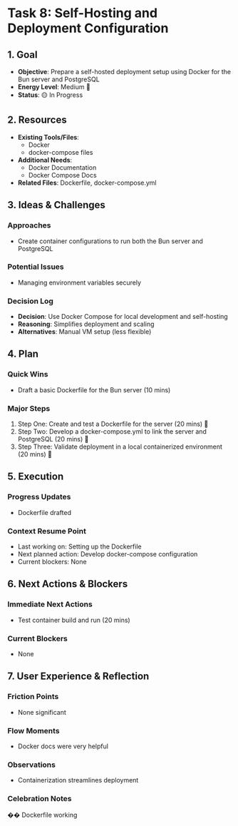 # Task 8: Self-Hosting and Deployment Configuration

## 1. Goal
- **Objective**: Prepare a self-hosted deployment setup using Docker for the Bun server and PostgreSQL
- **Energy Level**: Medium 🔋
- **Status**: 🟡 In Progress

## 2. Resources
- **Existing Tools/Files**: 
  - Docker
  - docker-compose files
- **Additional Needs**:
  - Docker Documentation
  - Docker Compose Docs
- **Related Files**: Dockerfile, docker-compose.yml

## 3. Ideas & Challenges
### Approaches
- Create container configurations to run both the Bun server and PostgreSQL

### Potential Issues
- Managing environment variables securely

### Decision Log
- **Decision**: Use Docker Compose for local development and self-hosting
- **Reasoning**: Simplifies deployment and scaling
- **Alternatives**: Manual VM setup (less flexible)

## 4. Plan
### Quick Wins
- Draft a basic Dockerfile for the Bun server (10 mins)

### Major Steps
1. Step One: Create and test a Dockerfile for the server (20 mins) 🎯
2. Step Two: Develop a docker-compose.yml to link the server and PostgreSQL (20 mins) 🎯
3. Step Three: Validate deployment in a local containerized environment (20 mins) 🎯

## 5. Execution
### Progress Updates
- Dockerfile drafted

### Context Resume Point
- Last working on: Setting up the Dockerfile
- Next planned action: Develop docker-compose configuration
- Current blockers: None

## 6. Next Actions & Blockers
### Immediate Next Actions
- Test container build and run (20 mins)

### Current Blockers
- None

## 7. User Experience & Reflection
### Friction Points
- None significant

### Flow Moments
- Docker docs were very helpful

### Observations
- Containerization streamlines deployment

### Celebration Notes
�� Dockerfile working 